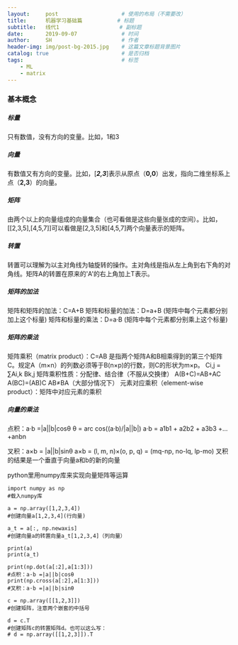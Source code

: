 ```yaml
---
layout:     post                    # 使用的布局（不需要改）
title:      机器学习基础篇           # 标题 
subtitle:   线代1                   # 副标题
date:       2019-09-07              # 时间
author:     SH                      # 作者
header-img: img/post-bg-2015.jpg    # 这篇文章标题背景图片
catalog: true                       # 是否归档
tags:                               # 标签
    - ML
    - matrix
---
```

### 基本概念
##### 标量
只有数值，没有方向的变量。比如，1和3
##### 向量
有数值又有方向的变量。比如，[***2,3***]表示从原点（**0,0**）出发，指向二维坐标系上点（**2,3**）的向量。
##### 矩阵
由两个以上的向量组成的向量集合（也可看做是这些向量张成的空间）。比如，[[2,3,5],[4,5,7]]可以看做是[2,3,5]和[4,5,7]两个向量表示的矩阵。
##### 转置
转置可以理解为以主对角线为轴旋转的操作。主对角线是指从左上角到右下角的对角线。矩阵A的转置在原来的'A'的右上角加上T表示。
##### 矩阵的加法
矩阵和矩阵的加法：C=A+B
矩阵和标量的加法：D=a+B (矩阵中每个元素都分别加上这个标量)
矩阵和标量的乘法：D=a·B (矩阵中每个元素都分别乘上这个标量)
##### 矩阵的乘法
矩阵乘积（matrix product）：C=AB
是指两个矩阵A和B相乘得到的第三个矩阵C。规定A（m×n）的列数必须等于B(n×p)的行数，则C的形状为m×p。
Ci,j = ∑Ai,k Bk,j
矩阵乘积性质：分配律、结合律（不服从交换律）
A(B+C)=AB+AC
A(BC)=(AB)C
AB≠BA（大部分情况下）
元素对应乘积（element-wise product）：矩阵中对应元素的乘积
##### 向量的乘法
点积：a·b =|a||b|cosθ
θ = arc cos((a·b)/|a||b|)
a·b = a1b1 + a2b2 + a3b3 +... +anbn

叉积：a×b = |a||b|sinθ
a×b = (l, m, n)×(o, p, q) = (mq-np, no-lq, lp-mo)
叉积的结果是一个垂直于向量a和b的新的向量

python里用numpy库来实现向量矩阵等运算
```
import numpy as np 
#载入numpy库

a = np.array([1,2,3,4])
#创建向量a[1,2,3,4](行向量)

a_t = a[:, np.newaxis]
#创建向量a的转置向量a_t[1,2,3,4]（列向量）

print(a)
print(a_t)

print(np.dot(a[:2],a[1:3]))
#点积：a·b =|a||b|cosθ
print(np.cross(a[:2],a[1:3]))
#叉积：a·b =|a||b|sinθ

c = np.array([[1,2,3]])
#创建矩阵，注意两个嵌套的中括号

d = c.T
#创建矩阵c的转置矩阵d。也可以这么写：
# d = np.array([[1,2,3]]).T


```
